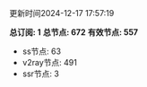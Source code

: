 更新时间2024-12-17 17:57:19

**总订阅: 1**
**总节点: 672**
**有效节点: 557**
- ss节点: 63
- v2ray节点: 491
- ssr节点: 3
